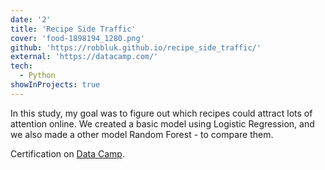 ```yaml
---
date: '2'
title: 'Recipe Side Traffic'
cover: 'food-1898194_1280.png'
github: 'https://robbluk.github.io/recipe_side_traffic/'
external: 'https://datacamp.com/'
tech:
  - Python
showInProjects: true
---
```


In this study, my goal was to figure out which recipes could attract lots of attention online. We created a basic model using Logistic Regression, and we also made a other model Random Forest - to compare them.

Certification on [Data Camp](https://www.datacamp.com/).
